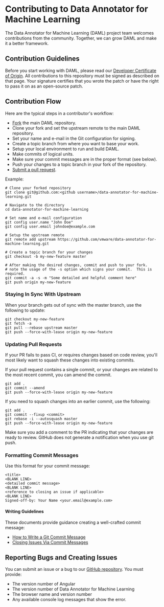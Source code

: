 # Contributing to Data Annotator for Machine Learning
The Data Annotator for Machine Learning (DAML) project team welcomes contributions from the community.   Together, we can grow DAML and make it a better framework.

## Contribution Guidelines

Before you start working with DAML, please read our [Developer Certificate of Origin](https://cla.vmware.com/dco). All contributions to this repository must be signed as described on that page. Your signature certifies that you wrote the patch or have the right to pass it on as an open-source patch.

## Contribution Flow

Here are the typical steps in a contributor's workflow:

- [Fork](https://help.github.com/articles/fork-a-repo/) the main DAML repository.
- Clone your fork and set the upstream remote to the main DAML repository.
- Set your name and e-mail in the Git configuration for signing.
- Create a topic branch from where you want to base your work.
- Setup your local environment to run and build DAML. 
- Make commits of logical units.
- Make sure your commit messages are in the proper format (see below).
- Push your changes to a topic branch in your fork of the repository.
- [Submit a pull request](https://help.github.com/articles/about-pull-requests/).

Example:

``` shell
# Clone your forked repository
git clone git@github.com:<github username>/data-annotator-for-machine-learning.git

# Navigate to the directory
cd data-annotator-for-machine-learning

# Set name and e-mail configuration
git config user.name "John Doe"
git config user.email johndoe@example.com

# Setup the upstream remote
git remote add upstream https://github.com/vmware/data-annotator-for-machine-learning.git

# Create a topic branch for your changes
git checkout -b my-new-feature master

# After making the desired changes, commit and push to your fork.
# note the usage of the -s option which signs your commit.  This is required.
git commit -a -s -m "Some detailed and helpful comment here"
git push origin my-new-feature
```

### Staying In Sync With Upstream

When your branch gets out of sync with the master branch, use the following to update:

``` shell
git checkout my-new-feature
git fetch -a
git pull --rebase upstream master
git push --force-with-lease origin my-new-feature
```

### Updating Pull Requests

If your PR fails to pass CI, or requires changes based on code review, you'll most likely want to squash these changes into existing commits.

If your pull request contains a single commit, or your changes are related to the most recent commit, you can amend the commit.

``` shell
git add .
git commit --amend
git push --force-with-lease origin my-new-feature
```

If you need to squash changes into an earlier commit, use the following:

``` shell
git add .
git commit --fixup <commit>
git rebase -i --autosquash master
git push --force-with-lease origin my-new-feature
```

Make sure you add a comment to the PR indicating that your changes are ready to review. GitHub does not generate a notification when you use git push.

### Formatting Commit Messages

Use this format for your commit message:

```
<title>
<BLANK LINE>
<detailed commit message>
<BLANK LINE>
<reference to closing an issue if applicable>
<BLANK LINE>
Signed-off-by: Your Name <your.email@example.com>
```

#### Writing Guidelines

These documents provide guidance creating a well-crafted commit message:

 * [How to Write a Git Commit Message](http://chris.beams.io/posts/git-commit/)
 * [Closing Issues Via Commit Messages](https://help.github.com/articles/closing-issues-via-commit-messages/)

## Reporting Bugs and Creating Issues

You can submit an issue or a bug to our [GitHub repository](https://github.com/vmware/data-annotator-for-machine-learning/issues).  You must provide:
* The version number of Angular
* The version number of Data Annotator for Machine Learning
* The browser name and version number
* Any available console log messages that show the error.

